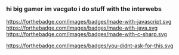 ### hi big gamer im vacgato i do stuff with the interwebs

<img>https://forthebadge.com/images/badges/made-with-javascript.svg</img>
<img>https://forthebadge.com/images/badges/made-with-java.svg</img>
<img>https://forthebadge.com/images/badges/made-with-c-sharp.svg</img>

<img>https://forthebadge.com/images/badges/you-didnt-ask-for-this.svg</img>
